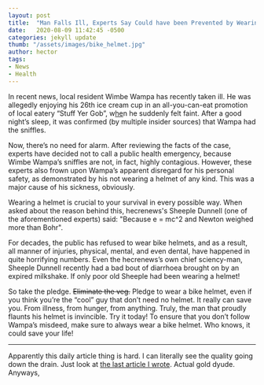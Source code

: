 ```yaml
---
layout: post
title:  "Man Falls Ill, Experts Say Could have been Prevented by Wearing Helmet"
date:   2020-08-09 11:42:45 -0500
categories: jekyll update
thumb: "/assets/images/bike_helmet.jpg"
author: hector
tags:
- News
- Health
---
```


In recent news, local resident Wimbe Wampa has recently taken ill. He was allegedly enjoying his 26th ice cream cup in an all-you-can-eat promotion of local eatery “Stuff Yer Gob”, w[he](https://melnewzers.blogspot.com/)n he suddenly felt faint. After a good night’s sleep, it was confirmed (by multiple insider sources) that Wampa had the sniffles.

Now, there’s no need for alarm. After reviewing the facts of the case, experts have decided not to call a public health emergency, because Wimbe Wampa’s sniffles are not, in fact, highly contagious. However, these experts also frown upon Wampa’s apparent disregard for his personal safety, as demonstrated by his not wearing a helmet of any kind. This was a major cause of his sickness, obviously.

Wearing a helmet is crucial to your survival in every possible way. When asked about the reason behind this, hecrenews's Sheeple Dunnell (one of the aforementioned experts) said: "Because e = mc^2 and Newton weighed more than Bohr".

For decades, the public has refused to wear bike helmets, and as a result, all manner of injuries, physical, mental, and even dental, have happened in quite horrifying numbers. Even the hecrenews’s own chief sciency-man, Sheeple Dunnell recently had a bad bout of diarrhoea brought on by an expired milkshake. If only poor old Sheeple had been wearing a helmet!

So take the pledge. ~~Eliminate the veg.~~ Pledge to wear a bike helmet, even if you think you’re the “cool” guy that don’t need no helmet. It really can save you. From illness, from hunger, from anything. Truly, the man that proudly flaunts his helmet is invincible. Try it today! To ensure that you don’t follow Wampa’s misdeed, make sure to always wear a bike helmet. Who knows, it could save your life!

---

Apparently this daily article thing is hard. I can literally see the quality going down the drain. Just look at [the last article I wrote](https://hecrenews.github.io/jekyll/update/2020/08/07/the-hunt-for-h-e-c-an-update-on-our-legal-troubles-pt-3.html). Actual gold dyude. Anyways, 
